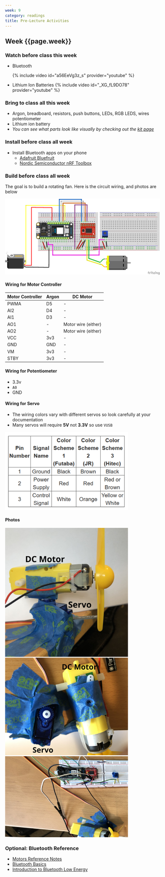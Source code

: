 ```yaml
---
week: 9
category: readings
title: Pre-Lecture Activities
---
```


## Week {{page.week}}

### Watch before class this week

* Bluetooth

  {% include video id="a56EeVg3z_s" provider="youtube" %}

* Lithium Ion Batteries
  {% include video id="_XG_fL9DO78" provider="youtube" %}

### Bring to class all this week

- Argon, breadboard, resistors, push buttons, LEDs, RGB LEDS, wires potentiometer
- Lithium ion battery
- *You can see what parts look like visually by checking out the [kit page](https://reparke.github.io/ITP348-Physical-Computing/kit)*

### Install before class all week 

- Install Bluetooth apps on your phone
  - [Adafruit Bluefruit](https://learn.adafruit.com/bluefruit-le-connect)
  - [Nordic Semiconductor nRF Toolbox](https://www.nordicsemi.com/Software-and-Tools/Development-Tools/nRF-Toolbox)

### Build before class all week

The goal is to build a rotating fan. Here is the circuit wiring, and photos are below 

![servo_dc_fan_controller_bb](week09.assets/servo_dc_fan_controller_bb.png)


#### Wiring for Motor Controller

| Motor Controller | Argon | DC Motor            |
| ---------------- | ----- | ------------------- |
| PWMA             | D5    | -                   |
| AI2              | D4    | -                   |
| AI1              | D3    | -                   |
| AO1              | -     | Motor wire (either) |
| AO2              | -     | Motor wire (either) |
| VCC              | 3v3   | -                   |
| GND              | GND   | -                   |
| VM               | 3v3   | -                   |
| STBY             | 3v3   | -                   |

#### Wiring for Potentiometer

- 3.3v
- `A0`
- GND

#### Wiring for Servo

* The wiring colors vary with different servos so look carefully at your documentation
* Many servos will require **5V** not **3.3V** so use `VUSB` 

<img  src="week09.assets/image-20210310115209181.png" alt="image-20210310115209181" style="width:400px" />

#### Photos

<img src="week09.assets/fan1.jpg" alt="fan1" style="width:400px;" />

<img src="week09.assets/fan2.jpg" alt="fan2" style="width:400px" />

<img src="week09.assets/fan3.jpg" alt="fan3" style="width:400px" />

### Optional: Bluetooth Reference

* [Motors Reference Notes](https://www.electronicproducts.com/Electromechanical_Components/Motors_and_Controllers/Motor_control_design_an_introduction_to_motors_and_controllers.aspx)
* [Bluetooth Basics](https://learn.sparkfun.com/tutorials/bluetooth-basics/all)
* [Introduction to Bluetooth Low Energy](https://learn.adafruit.com/introduction-to-bluetooth-low-energy/)
